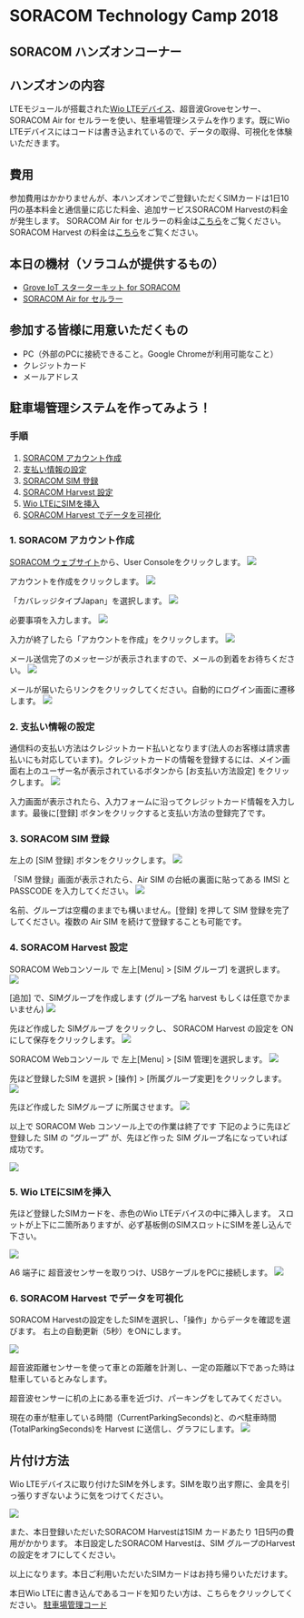 # SORACOM Technology Camp 2018
## SORACOM ハンズオンコーナー

## ハンズオンの内容
LTEモジュールが搭載された[Wio LTEデバイス](https://soracom.jp/products/wio_lte/)、超音波Groveセンサー、SORACOM Air for セルラーを使い、駐車場管理システムを作ります。既にWio LTEデバイスにはコードは書き込まれているので、データの取得、可視化を体験いただきます。

## 費用
参加費用はかかりませんが、本ハンズオンでご登録いただくSIMカードは1日10円の基本料金と通信量に応じた料金、追加サービスSORACOM Harvestの料金が発生します。
SORACOM Air for セルラーの料金は[こちら](https://soracom.jp/services/air/cellular/price/)をご覧ください。
SORACOM Harvest の料金は[こちら](https://soracom.jp/services/harvest/price/)をご覧ください。

## 本日の機材（ソラコムが提供するもの）
* [Grove IoT スターターキット for SORACOM](https://soracom.jp/products/#grovestarter_kit)
* [SORACOM Air for セルラー](https://soracom.jp/products/sim/plan-d/)

## 参加する皆様に用意いただくもの
* PC（外部のPCに接続できること。Google Chromeが利用可能なこと）
* クレジットカード
* メールアドレス

## 駐車場管理システムを作ってみよう！
### 手順
1. [SORACOM アカウント作成](#handson1)
2. [支払い情報の設定](#handson2)
3. [SORACOM SIM 登録](#handson3)
4. [SORACOM Harvest 設定](#handson4)
5. [Wio LTEにSIMを挿入](#handson5)
6. [SORACOM Harvest でデータを可視化](#handson6)

<h3 id="handson1"> 1. SORACOM アカウント作成</h3>

[SORACOM ウェブサイト](https://soracom.jp/)から、User Consoleをクリックします。
<img src="https://docs.google.com/drawings/d/e/2PACX-1vR7ktcIhkVAi4SHnsxjtNyesTwkcRqyWH13O06P7IDgPTWQgZu90wbMxMucWiHkomr1kZwQ6GcqHD0V/pub?w=921&amp;h=408">

アカウントを作成をクリックします。
<img src="https://docs.google.com/drawings/d/e/2PACX-1vRIbsOZm8KiysVlqsQTR6Yxvxi5XlsIxb2gDxPVwQcFKTav036YROtcOLgVQUlX8kp6zPeG9OOrhmIJ/pub?w=930&amp;h=406">

「カバレッジタイプJapan」を選択します。
<img src="https://docs.google.com/drawings/d/e/2PACX-1vSkgiSvtFlsUQJegTkLPiJVJg8vB0zhlujcxbLJ_2c6bko6Y4GcU_FN9VATHuLuO_I--TWndMYM_iru/pub?w=678&amp;h=261">

必要事項を入力します。
<img src="https://docs.google.com/drawings/d/e/2PACX-1vReb-X0b1hNlM6ncDw7DZtRJOxccL3R9BaTyymLVSSPDV6EXapy-V_L74YOukki1BdUompNAUhhFTaO/pub?w=274&amp;h=667">

入力が終了したら「アカウントを作成」をクリックします。
<img src="https://docs.google.com/drawings/d/e/2PACX-1vQsccaDXfmA0BaSrCXGMdg-LhE0d4pCGo8LtNdd7PtO9hED_unQynsdJJt-k6Rpf3nDrHNPTD_RXew6/pub?w=674&amp;h=329">

メール送信完了のメッセージが表示されますので、メールの到着をお待ちください。
<img src="https://docs.google.com/drawings/d/e/2PACX-1vQ7fBRpDPtkt9VL7lGjgZwSXQsWvWCrKeGcVNGmo3EFdlXP2qUf14Lw6e4Xxco87jCvJLnPJd3HTMM8/pub?w=927&amp;h=351">

メールが届いたらリンクをクリックしてください。自動的にログイン画面に遷移します。
<img src="https://docs.google.com/drawings/d/e/2PACX-1vQ6cRun2KmVkTYV8xCXf0DDG9NdSjBlh-bGhBGvO8lhh7er2IHXr2RdMJEUQopZLwqb1yOgPYekuV4Q/pub?w=620&amp;h=413">

<h3 id="handson2"> 2. 支払い情報の設定</h2>

通信料の支払い方法はクレジットカード払いとなります(法人のお客様は請求書払いにも対応しています)。クレジットカードの情報を登録するには、メイン画面右上のユーザー名が表示されているボタンから [お支払い方法設定] をクリックします。
<img src="https://docs.google.com/drawings/d/e/2PACX-1vQEdcNmOnSQYbaolqmEUN8HF55sstp1DxOvhU_uuckJTDbm4FCHAqlR9--xZ_0v67uRpWharuHS81wC/pub?w=762&amp;h=418">

入力画面が表示されたら、入力フォームに沿ってクレジットカード情報を入力します。最後に[登録] ボタンをクリックすると支払い方法の登録完了です。

<h3 id="handson3"> 3. SORACOM SIM 登録</h3>

左上の [SIM 登録] ボタンをクリックします。
<img src="https://docs.google.com/drawings/d/e/2PACX-1vRNnZLOT3ztm_m3Nbi-ORGtZTgHK-LCthd3onZDiVqJzkics9hksK4_mVlxKkgvlSlqZ4uX9d8hNM1A/pub?w=756&amp;h=310">

「SIM 登録」画面が表示されたら、Air SIM の台紙の裏面に貼ってある IMSI と PASSCODE を入力してください。
<img src="https://docs.google.com/drawings/d/e/2PACX-1vQPQ03CBEX9D4MLwFGK1ubSw49tummvvwOwqtDvoB4QawP7UiVDfBnVGl1F3K8_9-4LsMhNkZr2kPv0/pub?w=509&amp;h=392">

名前、グループは空欄のままでも構いません。[登録] を押して SIM 登録を完了してください。複数の Air SIM を続けて登録することも可能です。

<h3 id="handson4"> 4. SORACOM Harvest 設定</h3>

SORACOM Webコンソール で 左上[Menu] > [SIM グループ] を選択します。
<img src="https://docs.google.com/drawings/d/e/2PACX-1vSn0Zi77g_YUfJPD4SMgpspn-sCiShXibex_Bd288IC5d8-TfFPfCxanjfTdza-7OT5FgQNCuU8UPls/pub?w=691&amp;h=397">

[追加] で、SIMグループを作成します (グループ名 harvest もしくは任意でかまいません)
<img src="https://docs.google.com/drawings/d/e/2PACX-1vSPANZwqx8KjZsVl_gzqv09OKc-i4-CJb1SjrlCiNj6zFN0XM-4ialXN270wHaIgBqYApUjcH1BaUwH/pub?w=639&amp;h=625">


先ほど作成した SIMグループ をクリックし、 SORACOM Harvest の設定を ON にして保存をクリックします。
<img src="https://docs.google.com/drawings/d/e/2PACX-1vQ3JxlDr0DwQ3D_4RNWiMYPBwW3Z-OyftYaNmuM-NIZ0grqn5qgnZvO_gAhCkcQs8nBA7RZ1qeyPlCT/pub?w=867&amp;h=681">

SORACOM Webコンソール で 左上[Menu] > [SIM 管理]を選択します。
<img src="https://docs.google.com/drawings/d/e/2PACX-1vR1p_9PqCjBoB3xh_nEta2grhXZlJI3zyrXOjXjH59Vgq69cD5XbVA3PIppl0X6sNYqM538K8G2iK4U/pub?w=704&amp;h=393">

先ほど登録したSIM を選択 > [操作] > [所属グループ変更]をクリックします。
<img src="https://docs.google.com/drawings/d/e/2PACX-1vR9udoWlimJIJv51_uvGoJ2SxIiOga1VQS09JnCr1gjUXg9LxmDoMH33mAagYZQDDCIUm-9Fn3K8TzB/pub?w=544&amp;h=506">

先ほど作成した SIMグループ に所属させます。
<img src="https://docs.google.com/drawings/d/e/2PACX-1vSlVDzWGlXw6w6CpMhGG5weDgJYzcr2Uo7bXXpMfOG5ZfGX53y7yLVfTBY7DvSvFrm0yL5L_HJlYU2L/pub?w=650&amp;h=336">

以上で SORACOM Web コンソール上での作業は終了です
下記のように先ほど登録した SIM の “グループ” が、先ほど作った SIM グループ名になっていれば成功です。

<img src="https://docs.google.com/drawings/d/e/2PACX-1vQLn4aBcEup1UuMJQ3XZ5oKDasjDtHSfqjvAykYAnK_EU1TbBI9l9HFS19yOoLeaCYh3_YCh6rAy6BO/pub?w=526&amp;h=485">


<h3 id="handson5"> 5. Wio LTEにSIMを挿入</h3>

先ほど登録したSIMカードを、赤色のWio LTEデバイスの中に挿入します。
スロットが上下に二箇所ありますが、必ず基板側のSIMスロットにSIMを差し込んで下さい。

<img src="https://docs.google.com/drawings/d/e/2PACX-1vQnYVov-k_BRy-k_rWqQWwIXq3MwGc4af2EXcC9XuodRuDvwtZPNFLeh11S8lD8_WesE7U9tVJLEIJX/pub?w=512&amp;h=250">

A6 端子に 超音波センサーを取りつけ、USBケーブルをPCに接続します。
<img src="https://docs.google.com/drawings/d/e/2PACX-1vTmSgkyFdnlFKvjEnFdeNzJ6ns8TxHRrnhqkhceZLOFKlyn03NXvuGhMVgh0m7T4N3spOuluOXUb7jY/pub?w=890&amp;h=545">

<h3 id="handson6"> 6. SORACOM Harvest でデータを可視化</h3>

SORACOM Harvestの設定をしたSIMを選択し、「操作」からデータを確認を選びます。
右上の自動更新（5秒）をONにします。

<img src="https://docs.google.com/drawings/d/e/2PACX-1vS5Y8Qmk9BZJgpPQS7zUEyehjqLFjxrMl3qSZ9gEYe9V1GtWqiN4jnznxHlC6zUdNT_X8pk5WnmvCzS/pub?w=438&amp;h=502">

超音波距離センサーを使って車との距離を計測し、一定の距離以下であった時は駐車しているとみなします。

超音波センサーに机の上にある車を近づけ、パーキングをしてみてください。

現在の車が駐車している時間（CurrentParkingSeconds)と、のべ駐車時間(TotalParkingSeconds)を Harvest に送信し、グラフにします。
<img src="https://docs.google.com/drawings/d/e/2PACX-1vQ9cqXuprpSbfIxvj59nnzEX2fvaXtJvNrxCmBT0oquHX_uklZHlbBtCJUx8JlwzDwaPEauX-1xtdMg/pub?w=923&amp;h=432">

## 片付け方法
Wio LTEデバイスに取り付けたSIMを外します。SIMを取り出す際に、金具を引っ張りすぎないように気をつけてください。

<img src="https://docs.google.com/drawings/d/e/2PACX-1vQ3KJI8hNF1CDcFz3hkpgiVtQoPhRPGrKLd3c4_g6wo1KVRIFgW8XPNSCklHZ5KmUmwHsE_hLbIsk-e/pub?w=688&amp;h=696">

また、本日登録いただいたSORACOM Harvestは1SIM カードあたり 1日5円の費用がかかります。
本日設定したSORACOM Harvestは、SIM グループのHarvestの設定をオフにしてください。

以上になります。本日ご利用いただいたSIMカードはお持ち帰りいただけます。


本日Wio LTEに書き込んであるコードを知りたい方は、こちらをクリックしてください。
[駐車場管理コード](https://github.com/soracom/iot-showcase/tree/master/projects/WioLTE/parking)
